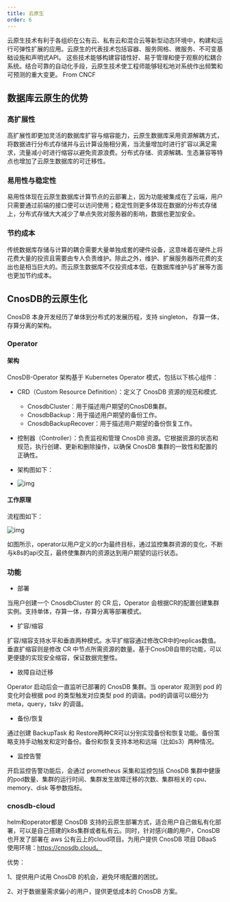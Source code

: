 ```yaml
---
title: 云原生
order: 6
---
```


云原生技术有利于各组织在公有云、私有云和混合云等新型动态环境中，构建和运行可弹性扩展的应用。云原生的代表技术包括容器、服务网格、微服务、不可变基础设施和声明式API。
这些技术能够构建容错性好、易于管理和便于观察的松耦合系统。结合可靠的自动化手段，云原生技术使工程师能够轻松地对系统作出频繁和可预测的重大变更。 From CNCF

## 数据库云原生的优势

### 高扩展性

高扩展性即更加灵活的数据库扩容与缩容能力，云原生数据库采用资源解耦方式，将数据进行分布式存储并与云计算设施相分离，当流量增加时进行扩容以满足需求，流量减小时进行缩容以避免资源浪费。分布式存储、资源解耦、生态兼容等特点也增加了云原生数据库的可迁移性。

### 易用性与稳定性

易用性体现在云原生数据库计算节点的云部署上，因为功能被集成在了云端，用户只需要通过前端的接口便可以访问使用；稳定性则更多体现在数据的分布式存储上，分布式存储大大减少了单点失败对服务器的影响，数据也更加安全。

### 节约成本

传统数据库存储与计算的耦合需要大量单独成套的硬件设备，这意味着在硬件上将花费大量的投资且需要由专人负责维护。除此之外，维护、扩展服务器所花费的支出也是相当巨大的。而云原生数据库不仅投资成本低，在数据库维护与扩展等方面也更加节约成本。



## CnosDB的云原生化

CnosDB 本身开发经历了单体到分布式的发展历程，支持 singleton， 存算一体，存算分离的架构。

### Operator

#### 架构

CnosDB-Operator 架构基于 Kubernetes Operator 模式，包括以下核心组件：

- CRD（Custom Resource Definition）：定义了 CnosDB 资源的规范和模式.
  - CnosdbCluster：用于描述用户期望的CnosDB集群。
  - CnosdbBackup：用于描述用户期望的备份工作。
  - CnosdbBackupRecover：用于描述用户期望的备份恢复工作。
- 控制器（Controller）：负责监视和管理 CnosDB 资源。它根据资源的状态和规范，执行创建、更新和删除操作，以确保 CnosDB 集群的一致性和配置的正确性。
- 架构图如下：

- ![img](https://alidocs.oss-cn-zhangjiakou.aliyuncs.com/res/1GXn4BXoeLEoODQ4/img/daea38c5-989d-4524-977f-3261abd04046.png)

#### 工作原理

流程图如下：

![img](https://alidocs.oss-cn-zhangjiakou.aliyuncs.com/res/1GXn4BXoeLEoODQ4/img/e065647a-163d-45d9-ad98-6b6934641d98.png)

如图所示，operator以用户定义的cr为最终目标，通过监控集群资源的变化，不断与k8s的api交互，最终使集群内的资源达到用户期望的运行状态。

### 功能

- 部署

当用户创建一个 CnosdbCluster 的 CR 后，Operator 会根据CR的配置创建集群实例。支持单体，存算一体，存算分离等部署模式。

- 扩容/缩容

扩容/缩容支持水平和垂直两种模式。水平扩缩容通过修改CR中的replicas数值。垂直扩缩容则是修改 CR 中节点所需资源的数量。基于CnosDB自带的功能，可以更便捷的实现安全缩容，保证数据完整性。

- 故障自动迁移

Operator 启动后会一直监听已部署的 CnosDB 集群。当 operator 观测到 pod 的变化时会根据 pod 的类型触发对应类型 pod 的调谐。pod的调谐可以细分为 meta，query，tskv 的调谐。

- 备份/恢复

通过创建 BackupTask 和 Restore两种CR可以分别实现备份和恢复功能。备份策略支持手动触发和定时备份。备份和恢复支持本地和远端（比如s3）两种情况。

- 监控告警

开启监控告警功能后，会通过 prometheus 采集和监控包括 CnosDB 集群中健康的pod数量、集群的运行时间、集群发生故障迁移的次数、集群相关的 cpu、memory、disk 等参数指标。

### cnosdb-cloud

helm和operator都是 CnosDB 支持的云原生部署方式，适合用户自己做私有化部署，可以是自己搭建的k8s集群或者私有云。同时，针对感兴趣的用户，CnosDB 也开发了部署在 aws 公有云上的cloud项目。为用户提供 CnosDB 项目 DBaaS 使用环境：https://cnosdb.cloud。

优势：

1、提供用户试用 CnosDB 的机会，避免环境配置的困扰。

2、对于数据量需求偏小的用户，提供更低成本的 CnosDB 方案。
